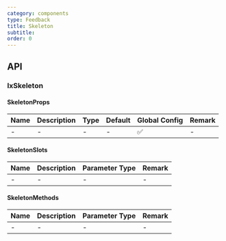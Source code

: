 ```yaml
---
category: components
type: Feedback
title: Skeleton
subtitle:
order: 0
---
```




## API

### IxSkeleton

#### SkeletonProps

| Name | Description | Type | Default | Global Config | Remark |
| --- | --- | --- | --- | --- | --- |
| - | - | - | - | ✅ | - |

#### SkeletonSlots

| Name | Description | Parameter Type | Remark |
| --- | --- | --- | --- |
| - | - | - | - |

#### SkeletonMethods

| Name | Description | Parameter Type | Remark |
| --- | --- | --- | --- |
| - | - | - | - |
